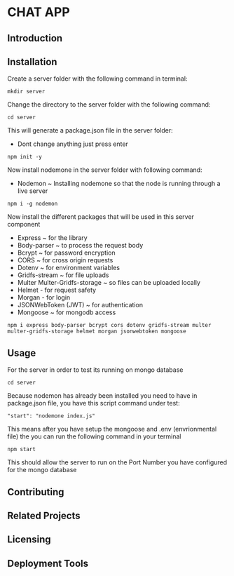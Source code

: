 # CHAT APP
## Introduction
## Installation
Create a server folder with the following command in terminal:
```
mkdir server
```
Change the directory to the server folder with the following command:
```
cd server
```
This will generate a package.json file in the server folder:
* Dont change anything just press enter
```
npm init -y
```
Now install nodemone in the server folder with following command:
* Nodemon ~ Installing nodemone so that the node is running through a live server
```
npm i -g nodemon
```
Now install the different packages that will be used in this server component
* Express ~ for the library
* Body-parser ~ to process the request body
* Bcrypt ~  for password encryption
* CORS ~ for cross origin requests
* Dotenv ~ for environment variables
* Gridfs-stream ~ for file uploads
* Multer Multer-Gridfs-storage ~ so files can be uploaded locally
* Helmet - for request safety 
* Morgan - for login
* JSONWebToken (JWT) ~ for authentication
* Mongoose ~ for mongodb access
```
npm i express body-parser bcrypt cors dotenv gridfs-stream multer multer-gridfs-storage helmet morgan jsonwebtoken mongoose
```
## Usage
For the server in order to test its running on mongo database
```
cd server 
```
Because nodemon has already been installed you need to have in package.json file, you have this script command under test:
```
"start": "nodemone index.js"
```
This means after you have setup the mongoose and .env (envrionmental file) the you can run the following command in your terminal
```
npm start
```
This should allow the server to run on the Port Number you have configured for the mongo database
## Contributing
## Related Projects
## Licensing
## Deployment Tools